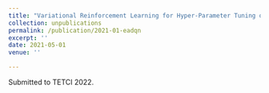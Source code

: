 ```yaml
---
title: "Variational Reinforcement Learning for Hyper-Parameter Tuning of Adaptive Evolutionary Algorithm"
collection: unpublications
permalink: /publication/2021-01-eadqn
excerpt: ''
date: 2021-05-01
venue: ''

---
```


Submitted to TETCI 2022.

